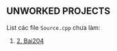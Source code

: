 
## UNWORKED PROJECTS

List các file `Source.cpp` chưa làm:

1.	[2. Bai204](../2.%20Bai204/Source.cpp)
